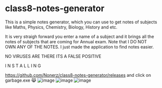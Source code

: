 # class8-notes-generator
This is a simple notes generator, which you can use to get notes of subjects like Maths, Physics, Chemistry, Biology, History and etc.





It is very straigh forward you enter a name of a subject and it brings all the notes of subjects that are coming for Annual exam.
Note that I DO NOT OWN ANY OF THE NOTES. I just made the application to find notes easier.


NO VIRUSES ARE THERE 
ITS A FALSE POSITIVE


I N S T A L L I N G

https://github.com/Nonerz/class8-notes-generator/releases
and click on garbage.exe 😹
![image](https://user-images.githubusercontent.com/92136421/157880278-962a0bdd-b9eb-43df-bbe8-aa319a19dbc4.png)
![image](https://user-images.githubusercontent.com/92136421/157880303-d147cd1c-b20a-4f88-b42d-543611736009.png)
![image](https://user-images.githubusercontent.com/92136421/157886628-a0005892-e042-439c-a1fa-4b1da6c2a64c.png)

